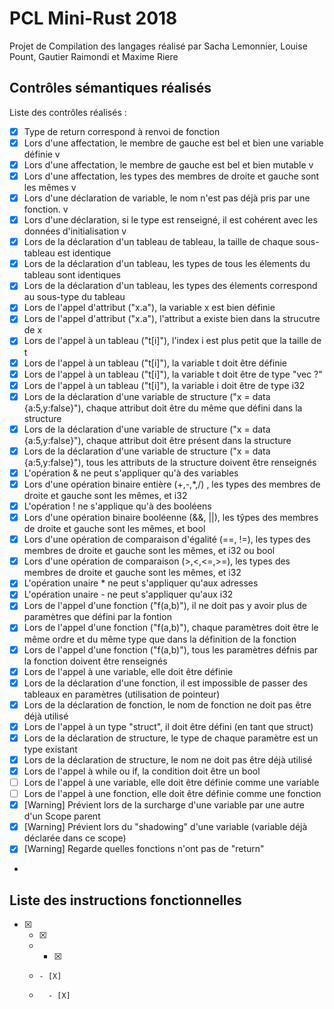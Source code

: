 # PCL Mini-Rust 2018

Projet de Compilation des langages réalisé par Sacha Lemonnier, Louise Pount, Gautier Raimondi et Maxime Riere


## Contrôles sémantiques réalisés

Liste des contrôles réalisés : 

  - [X] Type de return correspond à renvoi de fonction
  - [X] Lors d'une affectation, le membre de gauche est bel et bien une variable définie v
  - [X] Lors d'une affectation, le membre de gauche est bel et bien mutable v
  - [X] Lors d'une affectation, les types des membres de droite et gauche sont les mêmes v 
  - [X] Lors d'une déclaration de variable, le nom n'est pas déjà pris par une fonction. v
  - [X] Lors d'une déclaration, si le type est renseigné, il est cohérent avec les données d'initialisation v
  - [X] Lors de la déclaration d'un tableau de tableau, la taille de chaque sous-tableau est identique 
  - [X] Lors de la déclaration d'un tableau, les types de tous les élements du tableau sont identiques
  - [X] Lors de la déclaration d'un tableau, les types des élements correspond au sous-type du tableau
  - [X] Lors de l'appel d'attribut ("x.a"), la variable x est bien définie
  - [X] Lors de l'appel d'attribut ("x.a"), l'attribut a existe bien dans la strucutre de x
  - [X] Lors de l'appel à un tableau ("t[i]"), l'index i est plus petit que la taille de t
  - [X] Lors de l'appel à un tableau ("t[i]"), la variable t doit être définie
  - [X] Lors de l'appel à un tableau ("t[i]"), la variable t doit être de type "vec ?"
  - [X] Lors de l'appel à un tableau ("t[i]"), la variable i doit être de type i32
  - [X] Lors de la déclaration d'une variable de structure ("x = data {a:5,y:false}"), chaque attribut doit être du même que défini dans la structure
  - [X] Lors de la déclaration d'une variable de structure ("x = data {a:5,y:false}"), chaque attribut doit être présent dans la structure
  - [X] Lors de la déclaration d'une variable de structure ("x = data {a:5,y:false}"),   tous les attributs de la structure doivent être renseignés
  - [X] L'opération & ne peut s'appliquer qu'à des variables
  - [X] Lors d'une opération binaire entière (+,-,*,/) , les types des membres de droite et gauche sont les mêmes, et i32
  - [X] L'opération ! ne s'applique qu'à des booléens
  - [X] Lors d'une opération binaire booléenne (&&, ||), les tŷpes des membres de droite et gauche sont les mêmes, et bool
  - [X] Lors d'une opération de comparaison d'égalité (==, !=), les types des membres de droite et gauche sont les mêmes, et i32 ou bool
  - [X] Lors d'une opération de comparaison (>,<,<=,>=), les types des membres de droite et gauche sont les mêmes, et i32
  - [X] L'opération unaire * ne peut s'appliquer qu'aux adresses
  - [X] L'opération unaire - ne peut s'appliquer qu'aux i32
  - [X] Lors de l'appel d'une fonction ("f(a,b)"), il ne doit pas y avoir plus de paramètres que défini par la fontion
  - [X] Lors de l'appel d'une fonction ("f(a,b)"), chaque paramètres doit être le même ordre et du même type que dans la définition de la fonction
  - [X] Lors de l'appel d'une fonction ("f(a,b)"), tous les paramètres défnis par la fonction doivent être renseignés
  - [X] Lors de l'appel à une variable, elle doit être définie
  - [X] Lors de la déclaration d'une fonction, il est impossible de passer des tableaux en paramètres (utilisation de pointeur)
  - [X] Lors de la déclaration de fonction, le nom de fonction ne doit pas être déjà utilisé
  - [X] Lors de l'appel à un type "struct", il doit être défini (en tant que struct)
  - [X] Lors de la déclaration de structure, le type de chaque paramètre est un type existant
  - [X] Lors de la déclaration de structure, le nom ne doit pas être déjà utilisé
  - [X] Lors de l'appel à while ou if, la condition doit être un bool
  - [ ] Lors de l'appel à une variable, elle doit être définie comme une variable
  - [ ] Lors de l'appel à une fonction, elle doit être définie comme une fonction
  - [X] [Warning] Prévient lors de la surcharge d'une variable par une autre d'un Scope parent
  - [X] [Warning] Prévient lors du "shadowing" d'une variable (variable déjà déclarée dans ce scope)
  - [X] [Warning] Regarde quelles fonctions n'ont pas de "return" 
  - 
  
## Liste des instructions fonctionnelles

  - [X]
    - [X]
    -   - [X]
    -     - [X]
    -       - [X]